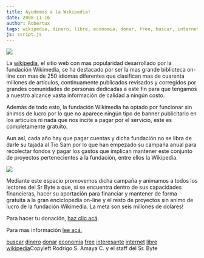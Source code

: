 ```yaml
---
title: Ayudemos a la Wikipedia!
date: 2008-11-16
author: Robertux
tags: wikipedia, dinero, libre, economia, donar, free, buscar, internet, interesante
js: script.js
---
```


[![](http://1.bp.blogspot.com/_jH77WNrMVRA/SSCNz_kv6zI/AAAAAAAAEGw/J07Edf8jiEc/s400/Wikipedia-logo-en.png)](http://1.bp.blogspot.com/_jH77WNrMVRA/SSCNz_kv6zI/AAAAAAAAEGw/J07Edf8jiEc/s1600-h/Wikipedia-logo-en.png)

La [wikipedia](http://wikipedia.org/), el sitio web con mas popularidad
      desarrollado por la fundación Wikimedia, se ha destacado por ser la mas grande biblioteca
      on-line con mas de 250 idiomas diferentes que clasifican mas de cuarenta millones de
      artículos, continuamente publicados revisados y corregidos por grandes comunidades de personas
      dedicadas a este fin para que tengamos a nuestro alcance vasta información de calidad a ningún
      costo.

Además de todo esto, la fundación Wikimedia ha optado por
      funcionar sin ánimos de lucro por lo que no aparece ningún tipo de banner publicitario en los
      artículos ni nada que nos incite a pagar por el servicio, este es completamente
      gratuito.

Aun así, cada año hay que pagar cuentas y dicha fundación no
      se libra de darle su tajada al Tío Sam por lo que han empezado su campaña anual para
      recolectar fondos y pagar los gastos que implican mantener este conjunto de proyectos
      pertenecientes a la fundación, entre ellos la Wikipedia.

[![](http://3.bp.blogspot.com/_jH77WNrMVRA/SSCPGCp0UeI/AAAAAAAAEHA/OngLtadatzU/s400/Wikipedia-banner-240-es.png)](http://3.bp.blogspot.com/_jH77WNrMVRA/SSCPGCp0UeI/AAAAAAAAEHA/OngLtadatzU/s1600-h/Wikipedia-banner-240-es.png)

Mediante este espacio
      promovemos dicha campaña y animamos a todos los lectores del Sr Byte a que, si se encuentra
      dentro de sus capacidades financieras, hacer su aportación para financiar y mantener de forma
      gratuita a la gran enciclopedia on-line y el resto de proyectos sin animo de lucro de la
      fundación Wikimedia. La meta son seis millones de dolares!

Para hacer tu donación, [haz clic acá](http://wikimediafoundation.org/wiki/Donate/Now/es?utm_source=2008_nometer_1_collapsed&utm_medium=sitenotice&utm_campaign=fundraiser2008).

Para mas información [lee acá.](http://wikimediafoundation.org/wiki/Donate/Questions)

[buscar](http://www.blogalaxia.com/tags/buscar) [dinero](http://www.blogalaxia.com/tags/dinero) [donar](http://www.blogalaxia.com/tags/donar) [economia](http://www.blogalaxia.com/tags/economia) [free](http://www.blogalaxia.com/tags/free) [interesante](http://www.blogalaxia.com/tags/interesante) [internet](http://www.blogalaxia.com/tags/internet) [libre](http://www.blogalaxia.com/tags/libre) [wikipedia](http://www.blogalaxia.com/tags/wikipedia)Copyleft Rodrigo S. Amaya C. y el staff del Sr.
      Byte